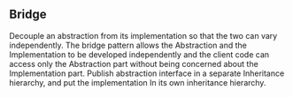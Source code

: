 ## Bridge
Decouple an abstraction from its implementation so that the
two can vary independently. The bridge pattern allows the
Abstraction and the Implementation to be developed
independently and the client code can access only the
Abstraction part without being concerned about the
Implementation part.
Publish abstraction interface in a separate
Inheritance hierarchy, and put the implementation
In its own inheritance hierarchy.
